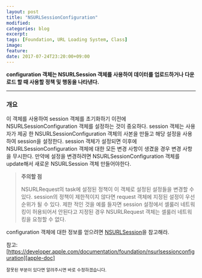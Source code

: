 ```yaml
---
layout: post
title: "NSURLSessionConfiguration"
modified:
categories: blog
excerpt:
tags: [Foundation, URL Loading System, Class]
image:
feature:
date: 2017-07-24T23:20:00+09:00
---
```


**configuration 객체는 NSURLSession 객체를 사용하여 데이터를 업로드하거나 다운로드 할 때 사용할 정책 및 행동을 나타낸다.**

---

### 개요
이 객체를 사용하여 session 객체를 초기화하기 이전에 NSURLSessionConfiguration 객체를 설정하는 것이 중요하다. session 객체는 사용자가 제공 한 NSURLSessionConfiguration 객체의 사본을 만들고 해당 설정을 사용하여 session을 설정한다. session 객체가 설정되면 이후에 NSURLSessionConfiguration 객체에 대한 모든 변경 사항이 생겼을 경우 변경 사항을 무시한다. 만약에 설정을 변경하려면 NSURLSessionConfiguration 객체를 update해서 새로운 NSURLSession 객체 만들어야한다.

> **주의할 점**
>
> NSURLRequest의 task에 설정된 정책이 이 객체로 설정된 설정들을 변경할 수 있다. session의 정책이 제한적이지 않다면 request 객체에 지정된 설정이 우선순위가 될 수 있다. 제한 적인 것을 예를 들자면 session 설정에서 셀룰러 네트워킹이 허용되어서 안된다고 지정된 경우 NSURLRequest 객체는 셀룰러 네트워킹을 요청할 수 없다.

configuration 객체에 대한 정보를 얻으려면 [NSURLSession][NSURLSession]을 참고해라.

참고: [https://developer.apple.com/documentation/foundation/nsurlsessionconfiguration][apple-doc]

<sub>잘못된 부분이 있다면 알려주시면 바로 수정하겠습니다.</sub>

[NSURLSession]: https://developer.apple.com/documentation/foundation/nsurlsession?language=objc
[apple-doc]: https://developer.apple.com/documentation/foundation/nsurlsessionconfiguration
